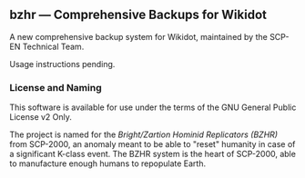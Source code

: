 ## bzhr &mdash; Comprehensive Backups for Wikidot

A new comprehensive backup system for Wikidot, maintained by the SCP-EN Technical Team.

Usage instructions pending.

### License and Naming

This software is available for use under the terms of the GNU General Public License v2 Only.

The project is named for the _Bright/Zartion Hominid Replicators (BZHR)_ from SCP-2000, an anomaly meant to be able to "reset" humanity in case of a significant K-class event. The BZHR system is the heart of SCP-2000, able to manufacture enough humans to repopulate Earth.
